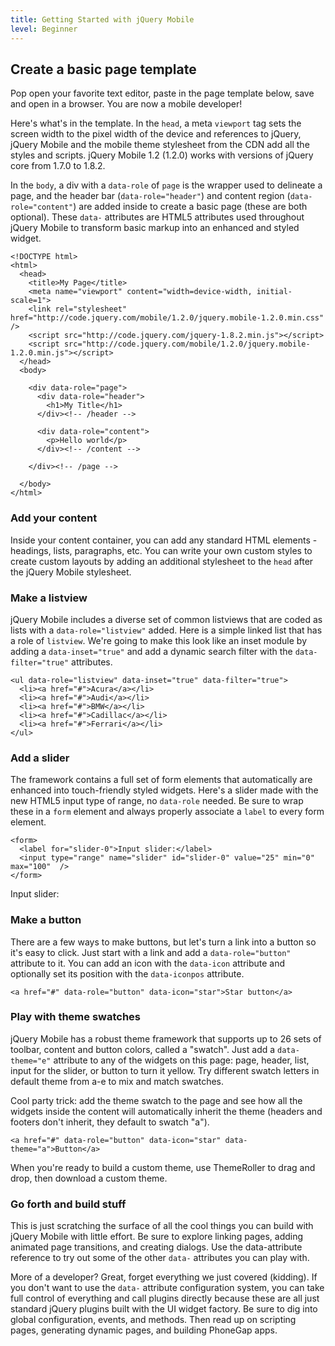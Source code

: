 ```yaml
---
title: Getting Started with jQuery Mobile
level: Beginner
---
```


## Create a basic page template

Pop open your favorite text editor, paste in the page template below, save and open in a browser. You are now a mobile developer!  

Here's what's in the template. In the `head`, a meta `viewport` tag sets the screen width to the pixel width of the device and references to jQuery, jQuery Mobile and the mobile theme stylesheet from the CDN add all the styles and scripts. jQuery Mobile 1.2 (1.2.0) works with versions of jQuery core from 1.7.0 to 1.8.2.  

In the `body`, a div with a `data-role` of `page` is the wrapper used to delineate a page, and the header bar (`data-role="header"`) and content region (`data-role="content"`) are added inside to create a basic page (these are both optional). These `data-` attributes are HTML5 attributes used throughout jQuery Mobile to transform basic markup into an enhanced and styled widget.  

```
<!DOCTYPE html> 
<html> 
  <head> 
    <title>My Page</title> 
    <meta name="viewport" content="width=device-width, initial-scale=1"> 
    <link rel="stylesheet" href="http://code.jquery.com/mobile/1.2.0/jquery.mobile-1.2.0.min.css" />
    <script src="http://code.jquery.com/jquery-1.8.2.min.js"></script>
    <script src="http://code.jquery.com/mobile/1.2.0/jquery.mobile-1.2.0.min.js"></script>
  </head> 
  <body> 

    <div data-role="page">
      <div data-role="header">
        <h1>My Title</h1>
      </div><!-- /header -->

      <div data-role="content">
        <p>Hello world</p>
      </div><!-- /content -->

    </div><!-- /page -->

  </body>
</html>
```


### Add your content

Inside your content container, you can add any standard HTML elements - headings, lists, paragraphs, etc. You can write your own custom styles to create custom layouts by adding an additional stylesheet to the `head` after the jQuery Mobile stylesheet.  

### Make a listview

jQuery Mobile includes a diverse set of common listviews that are coded as lists with a `data-role="listview"` added. Here is a simple linked list that has a role of `listview`. We're going to make this look like an inset module by adding a `data-inset="true"` and add a dynamic search filter with the `data-filter="true"` attributes.  

```
<ul data-role="listview" data-inset="true" data-filter="true">
  <li><a href="#">Acura</a></li>
  <li><a href="#">Audi</a></li>
  <li><a href="#">BMW</a></li>
  <li><a href="#">Cadillac</a></li>
  <li><a href="#">Ferrari</a></li>
</ul>
```
 
### Add a slider

The framework contains a full set of form elements that automatically are enhanced into touch-friendly styled widgets. Here's a slider made with the new HTML5 input type of range, no `data-role` needed. Be sure to wrap these in a `form` element and always properly associate a `label` to every form element.  

```
<form>
  <label for="slider-0">Input slider:</label>
  <input type="range" name="slider" id="slider-0" value="25" min="0" max="100"  />
</form>
```
Input slider:
### Make a button

There are a few ways to make buttons, but let's turn a link into a button so it's easy to click. Just start with a link and add a `data-role="button"` attribute to it. You can add an icon with the `data-icon` attribute and optionally set its position with the `data-iconpos` attribute.  

```
<a href="#" data-role="button" data-icon="star">Star button</a>
```

### Play with theme swatches

jQuery Mobile has a robust theme framework that supports up to 26 sets of toolbar, content and button colors, called a "swatch". Just add a `data-theme="e"` attribute to any of the widgets on this page: page, header, list, input for the slider, or button to turn it yellow. Try different swatch letters in default theme from a-e to mix and match swatches.  

Cool party trick: add the theme swatch to the page and see how all the widgets inside the content will automatically inherit the theme (headers and footers don't inherit, they default to swatch "a").

```
<a href="#" data-role="button" data-icon="star" data-theme="a">Button</a>
```
When you're ready to build a custom theme, use ThemeRoller to drag and drop, then download a custom theme.  

### Go forth and build stuff  

This is just scratching the surface of all the cool things you can build with jQuery Mobile with little effort. Be sure to explore linking pages, adding animated page transitions, and creating dialogs. Use the data-attribute reference to try out some of the other `data-` attributes you can play with.  

More of a developer? Great, forget everything we just covered (kidding). If you don't want to use the `data-` attribute configuration system, you can take full control of everything and call plugins directly because these are all just standard jQuery plugins built with the UI widget factory. Be sure to dig into global configuration, events, and methods. Then read up on scripting pages, generating dynamic pages, and building PhoneGap apps.  

